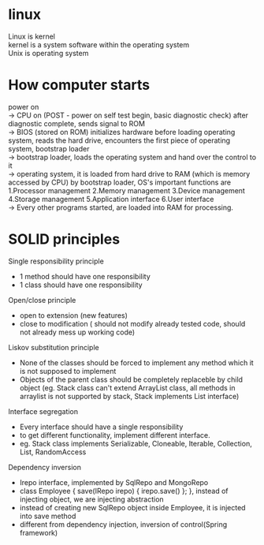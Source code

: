 # linux

Linux is kernel  
kernel is a system software within the operating system  
Unix is operating system

# How computer starts  
power on   
-> CPU on (POST - power on self test begin, basic diagnostic check) after diagnostic complete, sends signal to ROM    
-> BIOS (stored on ROM) initializes hardware before loading operating system, reads the hard drive, encounters the first piece of operating system, bootstrap loader     
-> bootstrap loader, loads the operating system and hand over the control to it    
-> operating system, it is loaded from hard drive to RAM (which is memory accessed by CPU) by bootstrap loader, OS's important functions are 1.Processor management 2.Memory management 3.Device management 4.Storage management 5.Application interface 6.User interface  
-> Every other programs started, are loaded into RAM for processing.

# SOLID principles

Single responsibility principle
- 1 method should have one responsibility
- 1 class should have one responsibility  

Open/close principle
- open to extension (new features)
- close to modification ( should not modify already tested code, should not already mess up working code)  

Liskov substitution principle  
- None of the classes should be forced to implement any method which it is not supposed to implement  
- Objects of the parent class should be completely replaceble by child object (eg. Stack class can't extend ArrayList class, all methods in arraylist is not supported by stack, Stack implements List interface)

Interface segregation
- Every interface should have a single responsibility
- to get different functionality, implement different interface. 
- eg. Stack class implements Serializable, Cloneable, Iterable<E>, Collection<E>, List<E>, RandomAccess
  
Dependency inversion
- Irepo interface, implemented by SqlRepo and MongoRepo
- class Employee {
  save(IRepo irepo) { irepo.save() }; }, instead of injecting object, we are injecting abstraction
- instead of creating new SqlRepo object inside Employee, it is injected into save method
- different from dependency injection, inversion of control(Spring framework)
